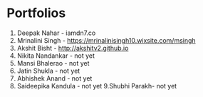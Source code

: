 # Portfolios

1. Deepak Nahar - iamdn7.co
2. Mrinalini Singh - https://mrinalinisingh10.wixsite.com/msingh
3. Akshit Bisht - http://akshitv2.github.io
4. Nikita Nandankar - not yet
5. Mansi Bhalerao - not yet
6. Jatin Shukla - not yet
7. Abhishek Anand - not yet
8. Saideepika Kandula - not yet
9.Shubhi Parakh- not yet
